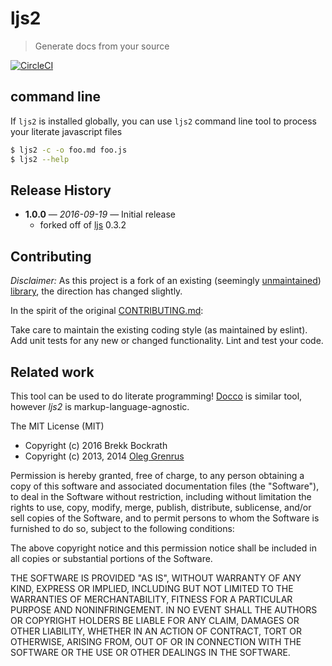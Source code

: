 # ljs2

> Generate docs from your source

[![CircleCI](https://circleci.com/gh/brekk/ljs2.svg?style=badge&circle-token=ba5f3371283ba17121f58a3645e3799598579755)](https://circleci.com/gh/brekk/ljs2)

## command line

If `ljs2` is installed globally,
you can use `ljs2` command line tool to process your literate javascript files

```sh
$ ljs2 -c -o foo.md foo.js
$ ljs2 --help
```

## Release History

- **1.0.0** &mdash; *2016-09-19* &mdash; Initial release
  - forked off of [ljs](https://github.com/phadej/ljs) 0.3.2

## Contributing

_Disclaimer:_ As this project is a fork of an existing (seemingly [unmaintained](https://github.com/phadej/ljs/pulse)) [library](https://github.com/phadej/ljs), the direction has changed slightly.

In the spirit of the original [CONTRIBUTING.md](https://github.com/phadej/ljs/blob/master/CONTRIBUTING.md):

Take care to maintain the existing coding style (as maintained by eslint). Add unit tests for any new or changed functionality. Lint and test your code.

## Related work

This tool can be used to do literate programming!
[Docco](http://jashkenas.github.io/docco/) is similar tool, however *ljs2* is markup-language-agnostic.

The MIT License (MIT)

* Copyright (c) 2016 Brekk Bockrath
* Copyright (c) 2013, 2014 [Oleg Grenrus](https://github.com/phadej/ljs/blob/master/LICENSE)

Permission is hereby granted, free of charge, to any person obtaining a copy
of this software and associated documentation files (the "Software"), to deal
in the Software without restriction, including without limitation the rights
to use, copy, modify, merge, publish, distribute, sublicense, and/or sell
copies of the Software, and to permit persons to whom the Software is
furnished to do so, subject to the following conditions:

The above copyright notice and this permission notice shall be included in
all copies or substantial portions of the Software.

THE SOFTWARE IS PROVIDED "AS IS", WITHOUT WARRANTY OF ANY KIND, EXPRESS OR
IMPLIED, INCLUDING BUT NOT LIMITED TO THE WARRANTIES OF MERCHANTABILITY,
FITNESS FOR A PARTICULAR PURPOSE AND NONINFRINGEMENT. IN NO EVENT SHALL THE
AUTHORS OR COPYRIGHT HOLDERS BE LIABLE FOR ANY CLAIM, DAMAGES OR OTHER
LIABILITY, WHETHER IN AN ACTION OF CONTRACT, TORT OR OTHERWISE, ARISING FROM,
OUT OF OR IN CONNECTION WITH THE SOFTWARE OR THE USE OR OTHER DEALINGS IN
THE SOFTWARE.
